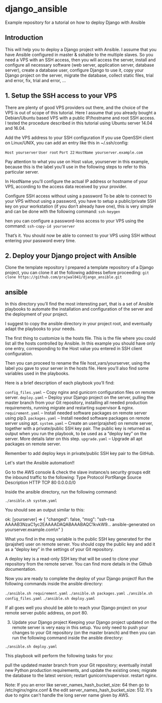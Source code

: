 # django_ansible
Example repository for a tutorial on how to deploy Django with Ansible

## Introduction
This will help you to deploy a Django project with Ansible.
I assume that you have Ansible configured in master & sshable to the multiple slaves.
So you need a VPS with an SSH access, then you will access the server, install and configure all necessary software (web server, application server, database server), create a database user, configure Django to use it, copy your Django project on the server, migrate the database, collect static files, trial and error, fix, trial and error, …

## 1. Setup the SSH access to your VPS
There are plenty of good VPS providers out there, and the choice of the VPS is out of scope of this tutorial. Here I assume that you already bought a Debian/Ubuntu based VPS with a public IP/hostname and root SSH access. I tested the procedure described in this tutorial using Ubuntu server 14.04 and 16.04.

Add the VPS address to your SSH configuration
If you use OpenSSH client on Linux/UNIX, you can add an entry like this in ~/.ssh/config:

`Host yourserver`
`User root`
`Port 22`
`HostName yourserver.example.com`

Pay attention to what you use on Host value, yourserver in this example, because this is the label you’ll use in the following steps to refer to this particular server.

In HostName you’ll configure the actual IP address or hostname of your VPS, according to the access data received by your provider.

Configure SSH access without using a password
To be able to connect to your VPS without using a password, you have to setup a public/private SSH key on your workstation (if you don’t already have one), this is very simple and can be done with the following command:
`ssh-keygen`

hen you can configure a password-less access to your VPS using the command:
`ssh-copy-id yourserver`

That’s it. You should now be able to connect to your VPS using SSH without entering your password every time.

## 2. Deploy your Django project with Ansible
Clone the template repository
I prepared a template repository of a Django project, you can clone it at the following address before proceeding:
`git clone https://github.com/prajwal041/django_ansible.git`

## ansible
In this directory you’ll find the most interesting part, that is a set of Ansible playbooks to automate the installation and configuration of the server and the deployment of your project.

I suggest to copy the ansible directory in your project root, and eventually adapt the playbooks to your needs.

The first thing to customize is the hosts file. This is the file where you could list all the hosts controlled by Ansible. In this example you should have only one entry, corresponding to the Host value you entered in SSH client configuration.

Then you can proceed to rename the file host_vars/yourserver, using the label you gave to your server in the hosts file. Here you’ll also find some variables used in the playbooks.

Here is a brief description of each playbook you’ll find:

`config_files.yaml` – Copy nginx and gunicorn configuration files on remote server.
`deploy.yaml` – Deploy your Django project on the server, pulling the master branch from your Git repository, installing all needed production requirements, running migrate and restarting supervisor & nginx.
`requirement.yaml` – Install needed software packages on remote server using pip3.
`packages.yaml` – Install needed software packages on remote server using apt.
`system.yaml` – Create an user(prajshet) on remote server, together with a private/public SSH key pair. The public key is returned as output when you run the playbook, to be used as a “deploy key” on the server. More details later on this step.
`upgrade.yaml` – Upgrade all apt packages on remote server.

Remember to add deploy keys in private/public SSH key pair to the GitHub.

Let's start the Ansible automation!!

Go to the AWS console & check the slave instance/s security groups edit the inbound traffic to the following:
Type    Protocol    PortRange   Source   Description
HTTP    TCP         80          0.0.0.0/0

Inside the ansible directory, run the following command:

`./ansible.sh system.yaml`

You should see an output similar to this:

ok: [yourserver] => {
 "changed": false,
 "msg": "ssh-rsa AAAAB3NzaC1yc2EAAAADAQABAAABAQC1kvkW9... ansible-generated on yourserver.example.com\n"
}

What you find in the msg variable is the public SSH key generated for the (prajshet) user on remote server. You should copy the public key and add it as a “deploy key” in the settings of your Git repository.

A deploy key is a read-only SSH key that will be used to clone your repository from the remote server. You can find more details in the Github documentation.

Now you are ready to complete the deploy of your Django project! Run the following commands inside the ansible directory:

`./ansible.sh requirement.yaml`
`./ansible.sh packages.yaml`
`./ansible.sh config_files.yaml`
`./ansible.sh deploy.yaml`

If all goes well you should be able to reach your Django project on your remote server public address, on port 80.

3. Update your Django project
Keeping your Django project updated on the remote server is very easy in this setup. You only need to push your changes to your Git repository (on the master branch) and then you can run the following command inside the ansible directory:

`./ansible.sh deploy.yaml`

This playbook will perform the following tasks for you:

pull the updated master branch from your Git repository;
eventually install new Python production requirements, and update the existing ones;
migrate the database to the latest version;
restart gunicorn/supervisor.
restart nginx.

Note: If you an error like server_names_hash_bucket_size: 64
then go to /etc/nginx/nginx.conf & the edit server_names_hash_bucket_size: 512.
It's due to nginx can't handle the long server name given by AWS.
